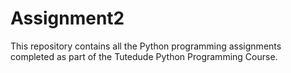 # Assignment2
This repository contains all the Python programming assignments completed as part of the Tutedude Python Programming Course. 
